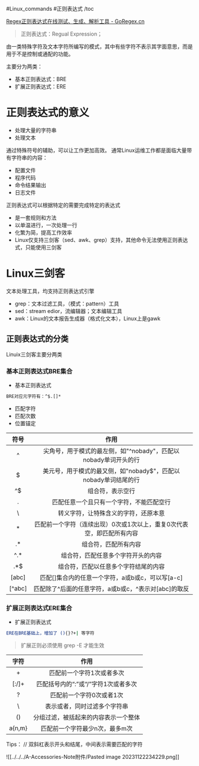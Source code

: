 #Linux_commands #正则表达式
/toc


[Regex正则表达式在线测试、生成、解析工具 - GoRegex.cn](https://goregex.cn/)
> 正则表达式：Regual Expression；

由一类特殊字符及文本字符所编写的模式，其中有些字符不表示其字面意思，而是用于不是控制或通配的功能。

主要分为两类：
- 基本正则表达式：BRE
- 扩展正则表达式：ERE

# 正则表达式的意义
- 处理大量的字符串
- 处理文本

通过特殊符号的辅助，可以让工作更加高效。
通常Linux运维工作都是面临大量带有字符串的内容：
- 配置文件
- 程序代码
- 命令结果输出
- 日志文件

正则表达式可以根据特定的需要完成特定的表达式
- 是一套规则和方法
- 以单温进行，一次处理一行
- 化繁为简，提高工作效率
- Linux仅支持三剑客（sed、awk、grep）支持，其他命令无法使用正则表达式，只能使用三剑客

# Linux三剑客
文本处理工具，均支持正则表达式引擎
- grep：文本过滤工具，（模式：pattern）工具
- sed：stream edior，流编辑器；文本编辑工具
- awk：Linux的文本报告生成器（格式化文本），Linux上是gawk
## 正则表达式的分类
Linuix三剑客主要分两类
### 基本正则表达式BRE集合
- 基本正则表达式
```bash
BRE对应元字符有：^$.[]*
```
- 匹配字符
- 匹配次数
- 位置锚定

| 符号| 作用                                                                  |
| :------: | :------------------------------------------------------: |
| ^      | 尖角号，用于模式的最左侧，如"^nobady"，匹配以nobady单词开头的行       |
| $      | 美元号，用于模式的最又侧，如"nobady$"，匹配以nobady单词结尾的行       |
| ^$     | 组合符，表示空行                                                      |
| .      | 匹配任意一个且只有一个字符，不能匹配空行                              |
| \      | 转义字符，让特殊含义的字符，还原本意                                  |
| \*| 匹配前一个字符（连续出现）0次或1次以上，重复0次代表空，即匹配所有内容 |
| .*     | 组合符，匹配所有内容                                                  |
| ^.*    | 组合符，匹配任意多个字符开头的内容                                    |
| .\*$   | 组合符，匹配以任意多个字符结尾的内容                                  |
| [abc]  | 匹配[]集合内的任意一个字符，a或b或c，可以写[a-c]                      |
| [\^abc] |匹配除了^后面的任意字符，a或b或c，^表示对[abc]的取反            |

### 扩展正则表达式ERE集合
- 扩展正则表达式
```bash
ERE在BRE基础上，增加了 (){}?+| 等字符
```
> 扩展正则必须使用 grep -E 才能生效

|  字符  |                 作用                 |
|:------:|:------------------------------------:|
|   +    |      匹配前一个字符1次或者多次       |
| [:/]+  | 匹配括号内的“:”或“/”字符1次或者多次  |
|   ?    |       匹配前一个字符0次或者1次       |
|   \    |     表示或者，同时过滤多个字符串     |
|   ()   | 分组过滤，被括起来的内容表示一个整体 |
| a{n,m} |    匹配前一个字符最少n次，最多m次    |
Tips：
// 双斜杠表示开头和结尾，中间表示需要匹配的字符

![[../../../A-Accessories-Note附件/Pasted image 20231122234229.png]]



